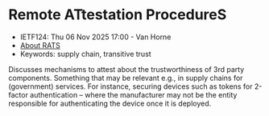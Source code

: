 # Remote ATtestation ProcedureS
* <IETFschedule>IETF124: Thu 06 Nov 2025 17:00 - Van Horne</IETFschedule>
* [About RATS](https://datatracker.ietf.org/group/rats/about/)
* Keywords: supply chain, transitive trust


Discusses mechanisms to attest about the trustworthiness of 3rd party components. Something that may be relevant e.g., in supply chains for (government) services. For instance, securing devices such as tokens for 2-factor authentication – where the manufacturer may not be the entity responsible for authenticating the device once it is deployed.